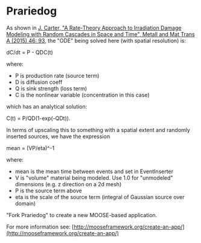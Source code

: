 Prariedog
=====

As shown in [J. Carter, "A Rate-Theory Approach to Irradiation Damage Modeling with Random Cascades in Space and Time", Metall and Mat Trans A (2015) 46: 93](http://link.springer.com/article/10.1007/s11661-014-2409-8), the "ODE" being solved here (with spatial resolution) is:

dC/dt = P - QDC(t)

where:
- P is production rate (source term)
- D is diffusion coeff
- Q is sink strength (loss term)
- C is the nonlinear variable (concentration in this case)

which has an analytical solution:

C(t) = P/QD(1-exp(-QDt)).

In terms of upscaling this to something with a spatial extent and randomly inserted sources, we have the expression

mean = (VP/eta)^-1

where:
- mean is the mean time between events and set in EventInserter
- V is "volume" material being modeled. Use 1.0 for "unmodeled" dimensions (e.g. z direction on a 2d mesh)
- P is the source term above
- eta is the scale of the source term (integral of Gaussian source over domain)

"Fork Prariedog" to create a new MOOSE-based application.

For more information see: [http://mooseframework.org/create-an-app/](http://mooseframework.org/create-an-app/)
